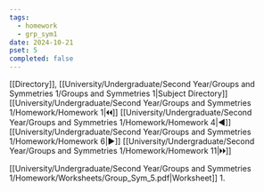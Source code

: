 ```yaml
---
tags:
  - homework
  - grp_sym1
date: 2024-10-21
pset: 5
completed: false
---
```

[[Directory]], [[University/Undergraduate/Second Year/Groups and Symmetries 1/Groups and Symmetries 1|Subject Directory]]
[[University/Undergraduate/Second Year/Groups and Symmetries 1/Homework/Homework 1|🞀🞀]] [[University/Undergraduate/Second Year/Groups and Symmetries 1/Homework/Homework 4|◀]] [[University/Undergraduate/Second Year/Groups and Symmetries 1/Homework/Homework 6|▶]] [[University/Undergraduate/Second Year/Groups and Symmetries 1/Homework/Homework 11|🞂🞂]]

[[University/Undergraduate/Second Year/Groups and Symmetries 1/Homework/Worksheets/Group_Sym_5.pdf|Worksheet]]
1. 
